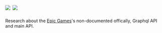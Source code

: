 # ![](https://raw.githubusercontent.com/Tectors/ico/94dca681eccc49cd00c55b1c6eaa1b498b45a8d4/EpicGraphQL-cache.svg) ![](https://raw.githubusercontent.com/Tectors/ico/main/EpicGraphQL2-cache-a.svg)

Research about the [Epic Games](https://www.epicgames.com/)'s non-documented offically, Graphql API and main API.

